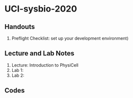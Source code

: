 # UCI-sysbio-2020

## Handouts 
1. Preflight Checklist: set up your development environment)

## Lecture and Lab Notes 
1. Lecture: Introduction to PhysiCell 
1. Lab 1:
1. Lab 2: 
 
## Codes 
